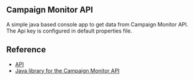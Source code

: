 ## Campaign Monitor API

A simple java based console app to get data from Campaign Monitor API.
The Api key is configured in default properties file.


## Reference
* [API](https://www.campaignmonitor.com/api/)
* [Java library for the Campaign Monitor API](https://github.com/campaignmonitor/createsend-java)